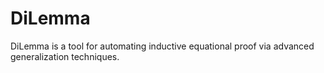 # DiLemma

DiLemma is a tool for automating inductive equational proof via advanced generalization techniques.

